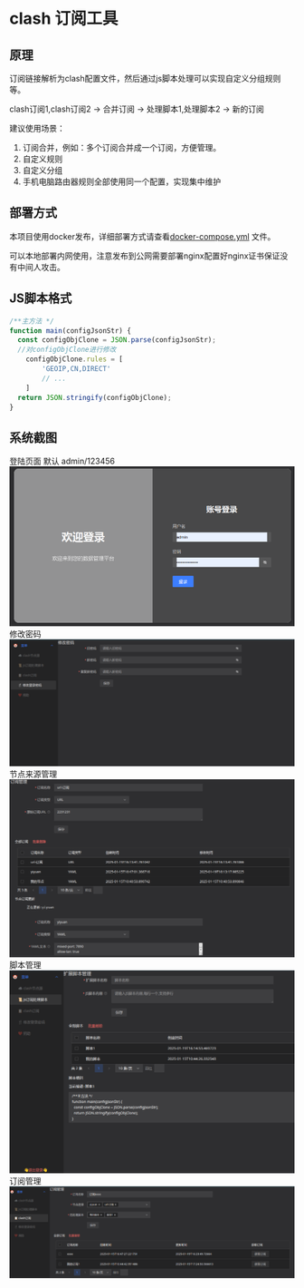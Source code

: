 # clash 订阅工具

## 原理

订阅链接解析为clash配置文件，然后通过js脚本处理可以实现自定义分组规则等。

clash订阅1,clash订阅2 -> 合并订阅 -> 处理脚本1,处理脚本2 -> 新的订阅

建议使用场景：
1. 订阅合并，例如：多个订阅合并成一个订阅，方便管理。
2. 自定义规则
3. 自定义分组
4. 手机电脑路由器规则全部使用同一个配置，实现集中维护


## 部署方式
本项目使用docker发布，详细部署方式请查看[docker-compose.yml](./docker-compose.yml) 文件。

可以本地部署内网使用，注意发布到公网需要部署nginx配置好nginx证书保证没有中间人攻击。

## JS脚本格式

````javascript
/**主方法 */
function main(configJsonStr) {
  const configObjClone = JSON.parse(configJsonStr);
  //对configObjClone进行修改
    configObjClone.rules = [
        'GEOIP,CN,DIRECT'
        // ...
    ]
  return JSON.stringify(configObjClone);
}
````

## 系统截图
登陆页面 默认 admin/123456
![登陆](./sys-img/login.png)
修改密码
![修改密码](./sys-img/password.png)
节点来源管理
![节点来源管理](./sys-img/proxy-node.png)
脚本管理
![脚本管理](./sys-img/script.png)
订阅管理
![订阅管理](./sys-img/sub.png)